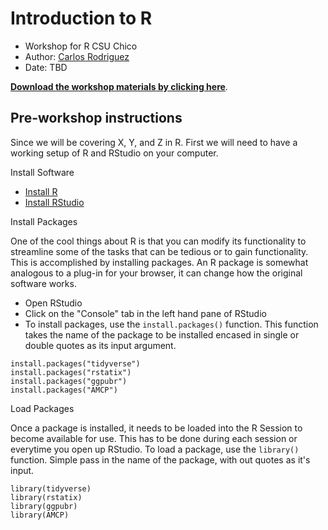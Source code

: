 # Introduction to R
- Workshop for R CSU Chico
- Author: [Carlos Rodriguez](https://keen-wilson-61a022.netlify.app/)
- Date: TBD


[**Download the workshop materials by clicking here**](https://github.com/carlosivanr/r_talk/).

## Pre-workshop instructions
Since we will be covering X, Y, and Z in R. First we will need to have a working setup of R and RStudio on your computer.

Install Software
- [Install R](http://cran.wustl.edu/)
- [Install RStudio](https://www.rstudio.com/products/rstudio/download/#download)



Install Packages

One of the cool things about R is that you can modify its functionality to streamline some of the tasks that can be tedious or to gain functionality. This is accomplished by installing packages. An R package is somewhat analogous to a plug-in for your browser, it can change how the original software works.

- Open RStudio
- Click on the "Console" tab in the left hand pane of RStudio
- To install packages, use the `install.packages()` function. This function takes the name of the package to be installed encased in single or double quotes as its input argument.
 ```{r}
 install.packages("tidyverse")
 install.packages("rstatix")
 install.packages("ggpubr")
 install.packages("AMCP")
 ```

Load Packages

Once a package is installed, it needs to be loaded into the R Session to become available for use. This has to be done during each session or everytime you open up RStudio. To load a package, use the `library()` function. Simple pass in the name of the package, with out quotes as it's input.
 ```{r}
 library(tidyverse)
 library(rstatix)
 library(ggpubr)
 library(AMCP)
 ```

